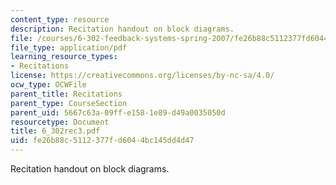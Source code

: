 ```yaml
---
content_type: resource
description: Recitation handout on block diagrams.
file: /courses/6-302-feedback-systems-spring-2007/fe26b88c5112377fd6044bc145dd4d47_6_302rec3.pdf
file_type: application/pdf
learning_resource_types:
- Recitations
license: https://creativecommons.org/licenses/by-nc-sa/4.0/
ocw_type: OCWFile
parent_title: Recitations
parent_type: CourseSection
parent_uid: 5667c63a-09ff-e158-1e89-d49a0035050d
resourcetype: Document
title: 6_302rec3.pdf
uid: fe26b88c-5112-377f-d604-4bc145dd4d47
---
```

Recitation handout on block diagrams.